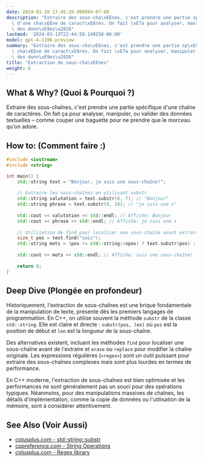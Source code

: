 ```yaml
---
date: 2024-01-20 17:45:20.998984-07:00
description: "Extraire des sous-cha\xEEnes, c'est prendre une partie sp\xE9cifique\
  \ d'une cha\xEEne de caract\xE8res. On fait \xE7a pour analyser, manipuler, ou valider\
  \ des donn\xE9es\u2026"
lastmod: '2024-03-13T22:44:58.149258-06:00'
model: gpt-4-1106-preview
summary: "Extraire des sous-cha\xEEnes, c'est prendre une partie sp\xE9cifique d'une\
  \ cha\xEEne de caract\xE8res. On fait \xE7a pour analyser, manipuler, ou valider\
  \ des donn\xE9es\u2026"
title: "Extraction de sous-cha\xEEnes"
weight: 6
---
```


## What & Why? (Quoi & Pourquoi ?)

Extraire des sous-chaînes, c'est prendre une partie spécifique d'une chaîne de caractères. On fait ça pour analyser, manipuler, ou valider des données textuelles – comme couper une baguette pour ne prendre que le morceau qu'on adore.

## How to: (Comment faire :)

```C++
#include <iostream>
#include <string>

int main() {
    std::string text = "Bonjour, je suis une sous-chaîne!";
    
    // Extraire les sous-chaînes en utilisant substr
    std::string salutation = text.substr(0, 7); // "Bonjour"
    std::string phrase = text.substr(9, 14); // "je suis une s"
    
    std::cout << salutation << std::endl; // Affiche: Bonjour
    std::cout << phrase << std::endl; // Affiche: je suis une s
    
    // Utilisation de find pour localiser une sous-chaîne avant extraction
    size_t pos = text.find("suis");
    std::string mots = (pos != std::string::npos) ? text.substr(pos) : "Pas trouvé";
    
    std::cout << mots << std::endl; // Affiche: suis une sous-chaîne!
    
    return 0;
}
```

## Deep Dive (Plongée en profondeur)

Historiquement, l'extraction de sous-chaînes est une brique fondamentale de la manipulation de texte, présente dès les premiers langages de programmation. En C++, on utilise souvent la méthode `substr` de la classe `std::string`. Elle est claire et directe : `substr(pos, len)` où `pos` est la position de début et `len` est la longueur de la sous-chaîne.

Des alternatives existent, incluant les méthodes `find` pour localiser une sous-chaîne avant de l'extraire et `erase` ou `replace` pour modifier la chaîne originale. Les expressions régulières (`<regex>`) sont un outil puissant pour extraire des sous-chaînes complexes mais sont plus lourdes en termes de performance.

En C++ moderne, l'extraction de sous-chaînes est bien optimisée et les performances ne sont généralement pas un souci pour des opérations typiques. Néanmoins, pour des manipulations massives de chaînes, les détails d'implémentation, comme la copie de données ou l'utilisation de la mémoire, sont à considérer attentivement.

## See Also (Voir Aussi)

- [cplusplus.com - std::string::substr](http://www.cplusplus.com/reference/string/string/substr/)
- [cppreference.com - String Operations](https://en.cppreference.com/w/cpp/string/basic_string)
- [cplusplus.com - Regex library](http://www.cplusplus.com/reference/regex/)
